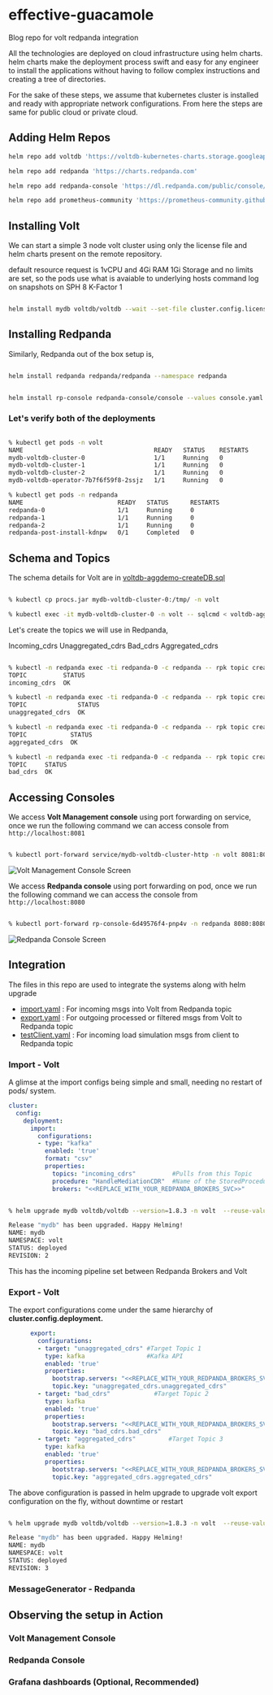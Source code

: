 # effective-guacamole
Blog repo for volt redpanda integration

All the technologies are deployed on cloud infrastructure using helm charts. helm charts make the deployment process swift and easy for any engineer to install the applications without having to follow complex instructions and creating a tree of directories. 

For the sake of these steps, we assume that kubernetes cluster is installed and ready with appropriate network configurations. From here the steps are same for public cloud or private cloud.

## Adding Helm Repos

```zsh
helm repo add voltdb 'https://voltdb-kubernetes-charts.storage.googleapis.com'

helm repo add redpanda 'https://charts.redpanda.com'

helm repo add redpanda-console 'https://dl.redpanda.com/public/console/helm/charts/' 

helm repo add prometheus-community 'https://prometheus-community.github.io/helm-charts'

```
## Installing Volt

We can start a simple 3 node volt cluster using only the license file and helm charts present on the remote repository.

default resource request is 1vCPU and 4Gi RAM 1Gi Storage and no limits are set, so the pods use what is avaiable to underlying hosts
command log on
snapshots on
SPH 8
K-Factor 1


```zsh

helm install mydb voltdb/voltdb --wait --set-file cluster.config.licenseXMLFile=license.xml --version="1.8.3" --namespace volt

```

## Installing Redpanda
Similarly, Redpanda out of the box setup is, 

```zsh

helm install redpanda redpanda/redpanda --namespace redpanda


helm install rp-console redpanda-console/console --values console.yaml -n redpanda
```

### Let's verify both of the deployments

```zsh

% kubectl get pods -n volt
NAME                                    READY   STATUS    RESTARTS 
mydb-voltdb-cluster-0                   1/1     Running   0         
mydb-voltdb-cluster-1                   1/1     Running   0         
mydb-voltdb-cluster-2                   1/1     Running   0         
mydb-voltdb-operator-7b7f6f59f8-2ssjz   1/1     Running   0          

```

```zsh
% kubectl get pods -n redpanda
NAME                          READY   STATUS      RESTARTS 
redpanda-0                    1/1     Running     0          
redpanda-1                    1/1     Running     0          
redpanda-2                    1/1     Running     0          
redpanda-post-install-kdnpw   0/1     Completed   0          
```
## Schema and Topics
The schema details for Volt are in [voltdb-aggdemo-createDB.sql](./voltdb-aggdemo-createDB.sql)

```zsh

% kubectl cp procs.jar mydb-voltdb-cluster-0:/tmp/ -n volt

% kubectl exec -it mydb-voltdb-cluster-0 -n volt -- sqlcmd < voltdb-aggdemo-createDB.sql

```

Let's create the topics we will use in Redpanda,

Incoming_cdrs
Unaggregated_cdrs
Bad_cdrs
Aggregated_cdrs

```zsh

% kubectl -n redpanda exec -ti redpanda-0 -c redpanda -- rpk topic create incoming_cdrs --partitions 8 --replicas 1 --brokers redpanda-0.redpanda.redpanda.svc.cluster.local.:9093,redpanda-1.redpanda.redpanda.svc.cluster.local.:9093,redpanda-2.redpanda.redpanda.svc.cluster.local.:9093
TOPIC          STATUS
incoming_cdrs  OK

% kubectl -n redpanda exec -ti redpanda-0 -c redpanda -- rpk topic create unaggregated_cdrs --partitions 8 --replicas 1 --brokers redpanda-0.redpanda.redpanda.svc.cluster.local.:9093,redpanda-1.redpanda.redpanda.svc.cluster.local.:9093,redpanda-2.redpanda.redpanda.svc.cluster.local.:9093
TOPIC              STATUS
unaggregated_cdrs  OK

% kubectl -n redpanda exec -ti redpanda-0 -c redpanda -- rpk topic create aggregated_cdrs --partitions 8 --replicas 1 --brokers redpanda-0.redpanda.redpanda.svc.cluster.local.:9093,redpanda-1.redpanda.redpanda.svc.cluster.local.:9093,redpanda-2.redpanda.redpanda.svc.cluster.local.:9093
TOPIC            STATUS
aggregated_cdrs  OK

% kubectl -n redpanda exec -ti redpanda-0 -c redpanda -- rpk topic create bad_cdrs --partitions 8 --replicas 1 --brokers redpanda-0.redpanda.redpanda.svc.cluster.local.:9093,redpanda-1.redpanda.redpanda.svc.cluster.local.:9093,redpanda-2.redpanda.redpanda.svc.cluster.local.:9093
TOPIC     STATUS
bad_cdrs  OK

```
## Accessing Consoles

We access __Volt Management console__ using port forwarding on service, once we run the following command we can access console from `http://localhost:8081`

```zsh

% kubectl port-forward service/mydb-voltdb-cluster-http -n volt 8081:8080

```	

![Volt Management Console Screen](./images/volt_vmc_start.png)


We access __Redpanda console__ using port forwarding on pod, once we run the following command we can access the console from `http://localhost:8080`

```zsh

% kubectl port-forward rp-console-6d49576f4-pnp4v -n redpanda 8080:8080

```

![Redpanda Console Screen](./images/redpanda_console_Start.png)

## Integration

The files in this repo are used to integrate the systems along with helm upgrade

- [import.yaml](./import.yaml) : For incoming msgs into Volt from Redpanda topic
- [export.yaml](./export.yaml) : For outgoing processed or filtered msgs from Volt to Redpanda topic
- [testClient.yaml](./testClient.yaml) : For incoming load simulation msgs from client to Redpanda topic

### Import - Volt
A glimse at the import configs being simple and small, needing no restart of pods/ system.

```yaml
cluster:
  config: 
    deployment:   
      import:
        configurations:
        - type: "kafka"
          enabled: 'true'
          format: "csv"
          properties:
            topics: "incoming_cdrs"          #Pulls from this Topic
            procedure: "HandleMediationCDR"  #Name of the StoredProcedure that will do work on the incoming messages
            brokers: "<<REPLACE_WITH_YOUR_REDPANDA_BROKERS_SVC>>"

```
```zsh

% helm upgrade mydb voltdb/voltdb --version=1.8.3 -n volt  --reuse-values  --values import.yaml

Release "mydb" has been upgraded. Happy Helming!
NAME: mydb
NAMESPACE: volt
STATUS: deployed
REVISION: 2

```
This has the incoming pipeline set between Redpanda Brokers and Volt

### Export - Volt

The export configurations come under the same hierarchy of __cluster.config.deployment.__

```yaml 
      export:
        configurations:
        - target: "unaggregated_cdrs" #Target Topic 1
          type: kafka                 #Kafka API 
          enabled: 'true'
          properties:
            bootstrap.servers: "<<REPLACE_WITH_YOUR_REDPANDA_BROKERS_SVC>>"
            topic.key: "unaggregated_cdrs.unaggregated_cdrs"
        - target: "bad_cdrs"			#Target Topic 2
          type: kafka
          enabled: 'true'
          properties:
            bootstrap.servers: "<<REPLACE_WITH_YOUR_REDPANDA_BROKERS_SVC>>"
            topic.key: "bad_cdrs.bad_cdrs"
        - target: "aggregated_cdrs"			#Target Topic 3
          type: kafka
          enabled: 'true'
          properties:
            bootstrap.servers: "<<REPLACE_WITH_YOUR_REDPANDA_BROKERS_SVC>>"
            topic.key: "aggregated_cdrs.aggregated_cdrs"
```

The above configuration is passed in helm upgrade to upgrade volt export configuration on the fly, without downtime or restart
```zsh

% helm upgrade mydb voltdb/voltdb --version=1.8.3 -n volt  --reuse-values  --values export.yaml

Release "mydb" has been upgraded. Happy Helming!
NAME: mydb
NAMESPACE: volt
STATUS: deployed
REVISION: 3

```
### MessageGenerator - Redpanda

## Observing the setup in Action

### Volt Management Console

### Redpanda Console

### Grafana dashboards (Optional, Recommended)

